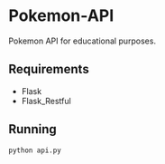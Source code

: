# Pokemon-API
Pokemon API for educational purposes.

## Requirements

* Flask
* Flask_Restful

## Running

```
python api.py
```
